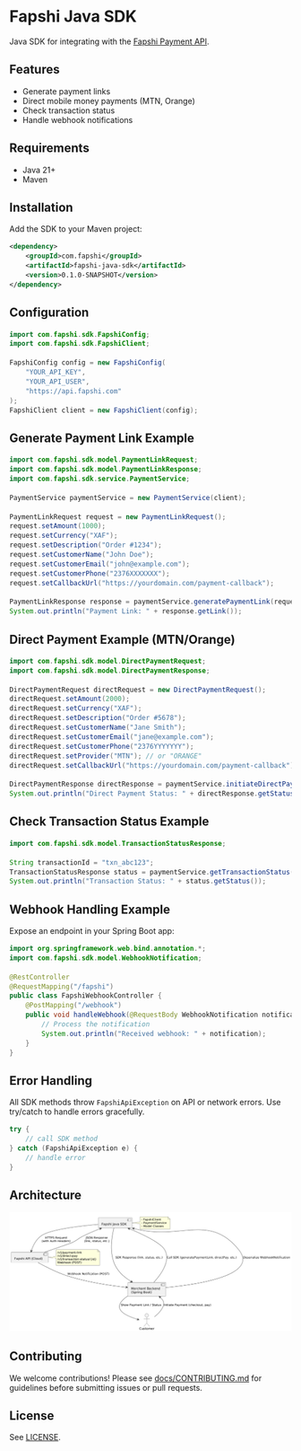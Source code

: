 # Fapshi Java SDK

Java SDK for integrating with the [Fapshi Payment API](https://docs.fapshi.com/en/api-reference/getting-started).

## Features
- Generate payment links
- Direct mobile money payments (MTN, Orange)
- Check transaction status
- Handle webhook notifications

## Requirements
- Java 21+
- Maven

## Installation

Add the SDK to your Maven project:

```xml
<dependency>
    <groupId>com.fapshi</groupId>
    <artifactId>fapshi-java-sdk</artifactId>
    <version>0.1.0-SNAPSHOT</version>
</dependency>
```

## Configuration

```java
import com.fapshi.sdk.FapshiConfig;
import com.fapshi.sdk.FapshiClient;

FapshiConfig config = new FapshiConfig(
    "YOUR_API_KEY",
    "YOUR_API_USER",
    "https://api.fapshi.com"
);
FapshiClient client = new FapshiClient(config);
```

## Generate Payment Link Example

```java
import com.fapshi.sdk.model.PaymentLinkRequest;
import com.fapshi.sdk.model.PaymentLinkResponse;
import com.fapshi.sdk.service.PaymentService;

PaymentService paymentService = new PaymentService(client);

PaymentLinkRequest request = new PaymentLinkRequest();
request.setAmount(1000);
request.setCurrency("XAF");
request.setDescription("Order #1234");
request.setCustomerName("John Doe");
request.setCustomerEmail("john@example.com");
request.setCustomerPhone("2376XXXXXXX");
request.setCallbackUrl("https://yourdomain.com/payment-callback");

PaymentLinkResponse response = paymentService.generatePaymentLink(request);
System.out.println("Payment Link: " + response.getLink());
```

## Direct Payment Example (MTN/Orange)

```java
import com.fapshi.sdk.model.DirectPaymentRequest;
import com.fapshi.sdk.model.DirectPaymentResponse;

DirectPaymentRequest directRequest = new DirectPaymentRequest();
directRequest.setAmount(2000);
directRequest.setCurrency("XAF");
directRequest.setDescription("Order #5678");
directRequest.setCustomerName("Jane Smith");
directRequest.setCustomerEmail("jane@example.com");
directRequest.setCustomerPhone("2376YYYYYYY");
directRequest.setProvider("MTN"); // or "ORANGE"
directRequest.setCallbackUrl("https://yourdomain.com/payment-callback");

DirectPaymentResponse directResponse = paymentService.initiateDirectPayment(directRequest);
System.out.println("Direct Payment Status: " + directResponse.getStatus());
```

## Check Transaction Status Example

```java
import com.fapshi.sdk.model.TransactionStatusResponse;

String transactionId = "txn_abc123";
TransactionStatusResponse status = paymentService.getTransactionStatus(transactionId);
System.out.println("Transaction Status: " + status.getStatus());
```

## Webhook Handling Example

Expose an endpoint in your Spring Boot app:

```java
import org.springframework.web.bind.annotation.*;
import com.fapshi.sdk.model.WebhookNotification;

@RestController
@RequestMapping("/fapshi")
public class FapshiWebhookController {
    @PostMapping("/webhook")
    public void handleWebhook(@RequestBody WebhookNotification notification) {
        // Process the notification
        System.out.println("Received webhook: " + notification);
    }
}
```

## Error Handling

All SDK methods throw `FapshiApiException` on API or network errors. Use try/catch to handle errors gracefully.

```java
try {
    // call SDK method
} catch (FapshiApiException e) {
    // handle error
}
```

## Architecture

![Fapshi Java SDK Architecture](docs/images/fapshi-flow.png)

## Contributing

We welcome contributions! Please see [docs/CONTRIBUTING.md](docs/CONTRIBUTING.md) for guidelines before submitting issues or pull requests.

## License
See [LICENSE](LICENSE). 

